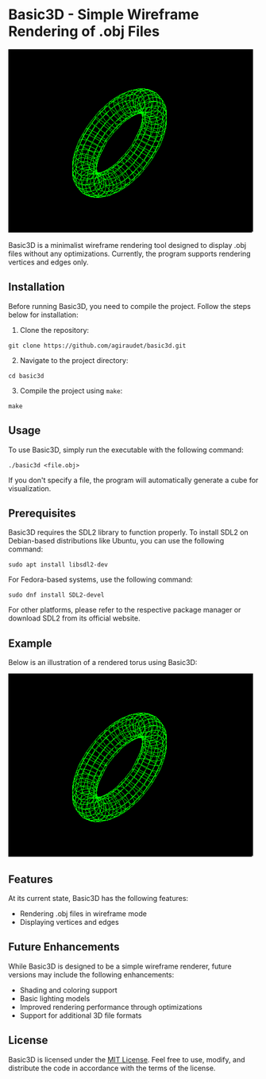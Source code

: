 # Basic3D - Simple Wireframe Rendering of .obj Files

![Torus Example](https://github.com/agiraudet/basic3d/blob/master/examples/torus.png)

Basic3D is a minimalist wireframe rendering tool designed to display .obj files without any optimizations. Currently, the program supports rendering vertices and edges only.

## Installation

Before running Basic3D, you need to compile the project. Follow the steps below for installation:

1. Clone the repository:

```
git clone https://github.com/agiraudet/basic3d.git
```

2. Navigate to the project directory:

```
cd basic3d
```

3. Compile the project using `make`:

```
make
```

## Usage

To use Basic3D, simply run the executable with the following command:

```
./basic3d <file.obj>
```

If you don't specify a file, the program will automatically generate a cube for visualization.

## Prerequisites

Basic3D requires the SDL2 library to function properly. To install SDL2 on Debian-based distributions like Ubuntu, you can use the following command:

```
sudo apt install libsdl2-dev
```

For Fedora-based systems, use the following command:

```
sudo dnf install SDL2-devel
```

For other platforms, please refer to the respective package manager or download SDL2 from its official website.

## Example

Below is an illustration of a rendered torus using Basic3D:

![Torus Example](https://github.com/agiraudet/basic3d/blob/master/examples/torus.png)

## Features

At its current state, Basic3D has the following features:

- Rendering .obj files in wireframe mode
- Displaying vertices and edges

## Future Enhancements

While Basic3D is designed to be a simple wireframe renderer, future versions may include the following enhancements:

- Shading and coloring support
- Basic lighting models
- Improved rendering performance through optimizations
- Support for additional 3D file formats

## License

Basic3D is licensed under the [MIT License](https://github.com/agiraudet/basic3d/blob/master/LICENSE). Feel free to use, modify, and distribute the code in accordance with the terms of the license.
